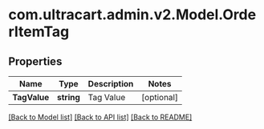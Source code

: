 # com.ultracart.admin.v2.Model.OrderItemTag
## Properties

Name | Type | Description | Notes
------------ | ------------- | ------------- | -------------
**TagValue** | **string** | Tag Value | [optional] 


[[Back to Model list]](../README.md#documentation-for-models) [[Back to API list]](../README.md#documentation-for-api-endpoints) [[Back to README]](../README.md)

